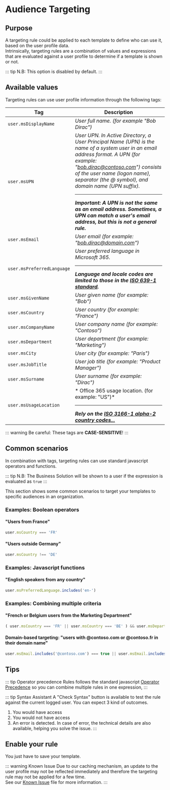 # Audience Targeting

## Purpose
A targeting rule could be applied to each template to define who can use it, based on the user profile data.  
Intrinsically, targeting rules are a combination of values and expressions that are evaluated against a user profile to determine if a template is shown or not.

::: tip
N.B: This option is disabled by default.
:::

## Available values
Targeting rules can use user profile information through the following tags:

| Tag | Description |
|-----|-------------|
| ```user.msDisplayName``` | *User full name. (for example "Bob Dirac")*
| ```user.msUPN``` | *User UPN. In Active Directory, a User Principal Name (UPN) is the name of a system user in an email address format. A UPN (for example: "bob.dirac@contoso.com") consists of the user name (logon name), separator (the @ symbol), and domain name (UPN suffix).* <hr>***Important: A UPN is not the same as an email address. Sometimes, a UPN can match a user's email address, but this is not a general rule.*** | 
| ```user.msEmail``` | *User email (for example: "bob.dirac@domain.com")* |
| ```user.msPreferredLanguage``` | *User preferred language in Microsoft 365.* <hr>***Language and locale codes are limited to those in the [ISO 639-1 standard](https://en.wikipedia.org/wiki/ISO_639-1).*** |
| ```user.msGivenName``` | *User given name (for example: "Bob")* |
| ```user.msCountry``` | *User country (for example: "France")* |
| ```user.msCompanyName``` | *User company name (for example: "Contoso")* |
| ```user.msDepartment``` | *User department (for example: "Marketing")* |
| ```user.msCity``` | *User city (for example: "Paris")* |
| ```user.msJobTitle``` | *User job title (for example: "Product Manager")* |
| ```user.msSurname``` | *User surname (for example: "Dirac")* |
| ```user.msUsageLocation``` |* Office 365 usage location. (for example: "US")* <hr>***Rely on the [ISO 3166-1 alpha-2 country codes...](https://en.wikipedia.org/wiki/ISO_3166-1_alpha-2)*** |

::: warning
Be careful: These tags are **CASE-SENSITIVE**!
:::

## Common scenarios
In combination with tags, targeting rules can use standard javascript operators and functions.

::: tip
N.B: The Business Solution will be shown to a user if the expression is evaluated as ```true```
:::

This section shows some common scenarios to target your templates to specific audiences in an organization.

### Examples: Boolean operators

#### "Users from France"
```javascript
user.msCountry === 'FR'
```
#### "Users outside Germany"
```javascript
user.msCountry !== 'DE'
```

### Examples: Javascript functions

#### "English speakers from any country"
```javascript
user.msPreferredLanguage.includes('en-')
```

### Examples: Combining multiple criteria

#### "French or Belgium users from the Marketing Department"
```javascript
( user.msCountry === 'FR' || user.msCountry === 'BE' ) && user.msDepartment === 'Marketing'
```

#### Domain-based targeting: "users with @contoso.com or @contoso.fr in their domain name"
```javascript
user.msEmail.includes('@contoso.com') === true || user.msEmail.includes('@contoso.fr') === true
```

## Tips
::: tip Operator precedence
Rules follows the standard javascript [Operator Precedence](https://developer.mozilla.org/en-US/docs/Web/JavaScript/Reference/Operators/Operator_Precedence) so you can combine multiple rules in one expression, 
:::

::: tip Syntax Assistant
A "Check Syntax" button is available to test the rule against the current logged user. You can expect 3 kind of outcomes.
1. You would have access
2. You would not have access
3. An error is detected. In case of error, the technical details are also available, helping you solve the issue.
:::

## Enable your rule
You just have to save your template.

::: warning Known Issue
Due to our caching mechanism, an update to the user profile may not be reflected immediately and therefore the targeting rule may not be applied for a few time.  
See our [Known Issue](../salestimplatform/knownissues.md#🚩-audience-targeting-rules-are-not-immediately-applied-to-recently-updated-user-profiles) file for more information.
:::
